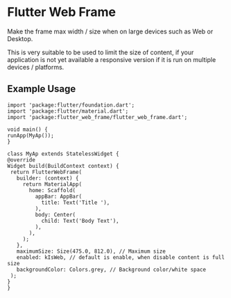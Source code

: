 # Flutter Web Frame

Make the frame max width / size when on large devices such as Web or Desktop.

This is very suitable to be used to limit the size of content, if your application is not yet available a responsive version if it is run on multiple devices / platforms.

## Example Usage

   ```
   import 'package:flutter/foundation.dart';
import 'package:flutter/material.dart';
import 'package:flutter_web_frame/flutter_web_frame.dart';

void main() {
  runApp(MyAp());
}

class MyAp extends StatelessWidget {
  @override
  Widget build(BuildContext context) {
    return FlutterWebFrame(
      builder: (context) {
        return MaterialApp(
          home: Scaffold(
            appBar: AppBar(
              title: Text('Title '),
            ),
            body: Center(
              child: Text('Body Text'),
            ),
          ),
        );
      },
      maximumSize: Size(475.0, 812.0), // Maximum size
      enabled: kIsWeb, // default is enable, when disable content is full size
      backgroundColor: Colors.grey, // Background color/white space
    );
  }
}
   ```
